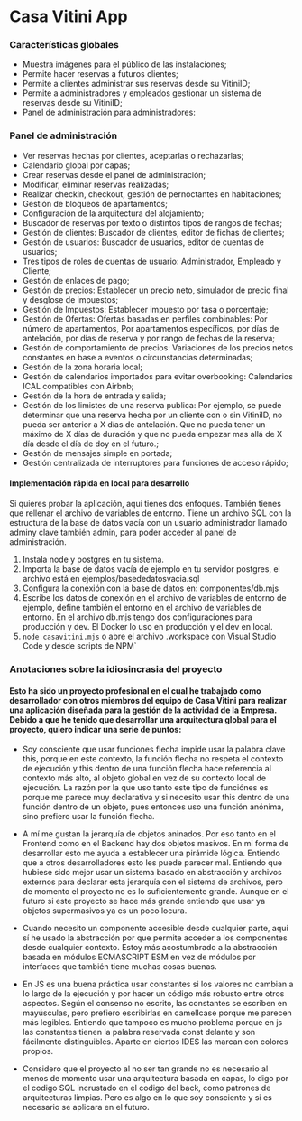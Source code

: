 # Casa Vitini App 
 
### Características globales 
 
- Muestra imágenes para el público de las instalaciones; 
- Permite hacer reservas a futuros clientes; 
- Permite a clientes administrar sus reservas desde su VitiniID; 
- Permite a administradores y empleados gestionar un sistema de reservas desde su VitiniID; 
- Panel de administración para administradores: 
 
### Panel de administración 
 
- Ver reservas hechas por clientes, aceptarlas o rechazarlas; 
- Calendario global por capas; 
- Crear reservas desde el panel de administración; 
- Modificar, eliminar reservas realizadas; 
- Realizar checkin, checkout, gestión de pernoctantes en habitaciones; 
- Gestión de bloqueos de apartamentos; 
- Configuración de la arquitectura del alojamiento; 
- Buscador de reservas por texto o distintos tipos de rangos de fechas; 
- Gestión de clientes: Buscador de clientes, editor de fichas de clientes; 
- Gestión de usuarios: Buscador de usuarios, editor de cuentas de usuarios; 
- Tres tipos de roles de cuentas de usuario: Administrador, Empleado y Cliente; 
- Gestión de enlaces de pago; 
- Gestión de precios: Establecer un precio neto, simulador de precio final y desglose de impuestos; 
- Gestión de Impuestos: Establecer impuesto por tasa o porcentaje; 
- Gestión de Ofertas: Ofertas basadas en perfiles combinables: Por número de apartamentos, Por apartamentos específicos, por días de antelación, por días de reserva y por rango de fechas de la reserva; 
- Gestión de comportamiento de precios: Variaciones de los precios netos constantes en base a eventos o circunstancias determinadas;  
- Gestión de la zona horaria local; 
- Gestión de calendarios importados para evitar overbooking: Calendarios ICAL compatibles con Airbnb; 
- Gestión de la hora de entrada y salida; 
- Gestión de los limistes de una reserva publica: Por ejemplo, se puede determinar que una reserva hecha por un cliente con o sin VitiniID, no pueda ser anterior a X días de antelación. Que no pueda tener un máximo de X días de duración y que no pueda empezar mas allá de X día desde el día de doy en el futuro.; 
- Gestión de mensajes simple en portada; 
- Gestión centralizada de interruptores para funciones de acceso rápido; 
  

#### Implementación rápida en local para desarrollo 
Si quieres probar la aplicación, aquí tienes dos enfoques. También tienes que rellenar el archivo de variables de entorno. Tiene un archivo SQL con la estructura de la base de datos vacía con un usuario administrador llamado adminy clave también admin, para poder acceder al panel de administración. 

1. Instala node y postgres en tu sistema.
2. Importa la base de datos vacía de ejemplo en tu servidor postgres, el archivo está en ejemplos/basededatosvacia.sql 
3. Configura la conexión con la base de datos en: componentes/db.mjs 
4. Escribe los datos de conexión en el archivo de variables de entorno de ejemplo, define también el entorno en el archivo de variables de entorno. En el archivo db.mjs tengo dos configuraciones para producción y dev. El Docker lo uso en producción y el dev en local. 
5. `node casavitini.mjs` o abre el archivo .workspace con Visual Studio Code y desde scripts de NPM` 

 
### Anotaciones sobre la idiosincrasia del proyecto 
#### Esto ha sido un proyecto profesional en el cual he trabajado como desarrollador con otros miembros del equipo de Casa Vitini para realizar una aplicación diseñada para la gestión de la actividad de la Empresa. Debido a que he tenido que desarrollar una arquitectura global para el proyecto, quiero indicar una serie de puntos: 
 
- Soy consciente que usar funciones flecha impide usar la palabra clave this, porque en este contexto, la función flecha no respeta el contexto de ejecución y this dentro de una función flecha hace referencia al contexto más alto, al objeto global en vez de su contexto local de ejecución. La razón por la que uso tanto este tipo de funciónes es porque me parece muy declarativa y si necesito usar this dentro de una función dentro de un objeto, pues entonces uso una función anónima, sino prefiero usar la función flecha. 
 
- A mí me gustan la jerarquía de objetos aninados. Por eso tanto en el Frontend como en el Backend hay dos objetos masivos. En mi forma de desarrollar esto me ayuda a establecer una pirámide lógica. Entiendo que a otros desarrolladores esto les puede parecer mal. Entiendo que hubiese sido mejor usar un sistema basado en abstracción y archivos externos para declarar esta jerarquía con el sistema de archivos, pero de momento el proyecto no es lo suficientemente grande. Aunque en el futuro si este proyecto se hace más grande entiendo que usar ya objetos supermasivos ya es un poco locura. 
 
- Cuando necesito un componente accesible desde cualquier parte, aquí sí he usado la abstracción por que permite acceder a los componentes desde cualquier contexto. Estoy más acostumbrado a la abstracción basada en módulos ECMASCRIPT ESM en vez de módulos por interfaces que también tiene muchas cosas buenas.  
 
- En JS es una buena práctica usar constantes si los valores no cambian a lo largo de la ejecución y por hacer un código más robusto entre otros aspectos. Según el consenso no escrito, las constantes se escriben en mayúsculas, pero prefiero escribirlas en camellcase porque me parecen más legibles. Entiendo que tampoco es mucho problema porque en js las constantes tienen la palabra reservada const delante y son fácilmente distinguibles. Aparte en ciertos IDES las marcan con colores propios. 
 
- Considero que el proyecto al no ser tan grande no es necesario al menos de momento usar una arquitectura basada en capas, lo digo por el codigo SQL incrustado en el codigo del back, como patrones de arquitecturas limpias. Pero es algo en lo que soy consciente y si es necesario se aplicara en el futuro. 
